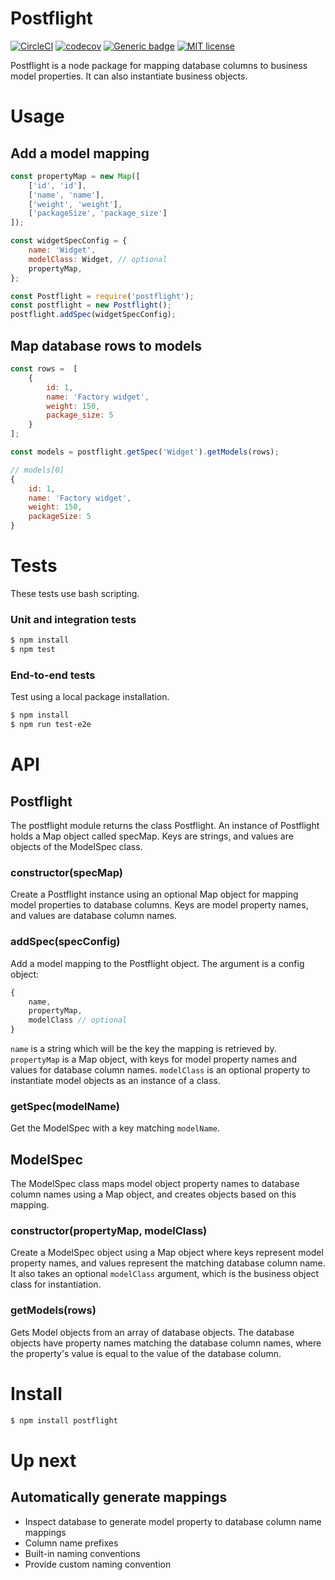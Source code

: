 # Postflight

[![CircleCI](https://circleci.com/gh/marcusfoertsch/postflight/tree/master.svg?style=shield)](https://circleci.com/gh/marcusfoertsch/postflight/tree/master) [![codecov](https://codecov.io/gh/marcusfoertsch/postflight/branch/master/graph/badge.svg)](https://codecov.io/gh/marcusfoertsch/postflight) [![Generic badge](https://img.shields.io/badge/style-Airbnb-green.svg)](https://shields.io/) [![MIT license](https://img.shields.io/badge/License-MIT-blue.svg)](https://lbesson.mit-license.org/)

Postflight is a node package for mapping database columns to business model properties. It can also instantiate business objects. 

# Usage

## Add a model mapping
```javascript
const propertyMap = new Map([
    ['id', 'id'],
    ['name', 'name'],
    ['weight', 'weight'],
    ['packageSize', 'package_size']
]);

const widgetSpecConfig = {
    name: 'Widget',
    modelClass: Widget, // optional
    propertyMap,
};

const Postflight = require('postflight');
const postflight = new Postflight();
postflight.addSpec(widgetSpecConfig);
```

## Map database rows to models

```javascript
const rows =  [
    {
        id: 1,
        name: 'Factory widget',
        weight: 150,
        package_size: 5
    }
];

const models = postflight.getSpec('Widget').getModels(rows);
```

```javascript
// models[0]
{
    id: 1,
    name: 'Factory widget',
    weight: 150,
    packageSize: 5
}
```
    

# Tests

These tests use bash scripting.

### Unit and integration tests

```bash
$ npm install
$ npm test
```

### End-to-end tests

Test using a local package installation.

```bash
$ npm install
$ npm run test-e2e
```

# API

## Postflight

The postflight module returns the class Postflight. An instance of Postflight holds a Map object called specMap. Keys are strings, and values are objects of the ModelSpec class.

### constructor(specMap)

Create a Postflight instance using an optional Map object for mapping model properties to database columns. Keys are model property names, and values are database column names.

### addSpec(specConfig)

Add a model mapping to the Postflight object. The argument is a config object:

```javascript
{
    name,
    propertyMap,
    modelClass // optional
}
```

`name` is a string which will be the key the mapping is retrieved by.
`propertyMap` is a Map object, with keys for model property names and values for database column names.
`modelClass` is an optional property to instantiate model objects as an instance of a class.

### getSpec(modelName)

Get the ModelSpec with a key matching `modelName`.

## ModelSpec

The ModelSpec class maps model object property names to database column names using a Map object, and creates objects based on this mapping.

### constructor(propertyMap, modelClass)

Create a ModelSpec object using a Map object where keys represent model property names, and values represent the matching database column name. It also takes an optional `modelClass` argument, which is the business object class for instantiation.

### getModels(rows)

Gets Model objects from an array of database objects. The database objects have property names matching the database column names, where the property's value is equal to the value of the database column.

# Install

```bash
$ npm install postflight
```

# Up next

## Automatically generate mappings

* Inspect database to generate model property to database column name mappings
* Column name prefixes
* Built-in naming conventions
* Provide custom naming convention